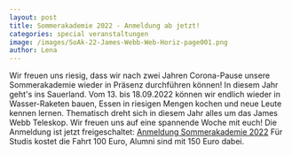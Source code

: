 ```yaml
---
layout: post
title: Sommerakademie 2022 - Anmeldung ab jetzt!
categories: special veranstaltungen
image: /images/SoAk-22-James-Webb-Web-Horiz-page001.png
author: Lena
---
```

Wir freuen uns riesig, dass wir nach zwei Jahren Corona-Pause unsere Sommerakademie wieder in Präsenz durchführen können!
In diesem Jahr geht's ins Sauerland.
Vom 13. bis 18.09.2022 können wir endlich wieder in Wasser-Raketen bauen, Essen in riesigen Mengen kochen und neue Leute kennen lernen.
Thematisch dreht sich in diesem Jahr alles um das James Webb Teleskop.
Wir freuen uns auf eine spannende Woche mit euch!
Die Anmeldung ist jetzt freigeschaltet: [Anmeldung Sommerakademie 2022](https://registration.pep-dortmund.org/events/13/registration/)
Für Studis kostet die Fahrt 100 Euro, Alumni sind mit 150 Euro dabei.